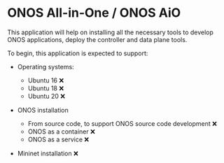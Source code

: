 # ONOS All-in-One / ONOS AiO

This application will help on installing all the necessary tools to develop ONOS applications, deploy the controller and data plane tools.

To begin, this application is expected to support:

* Operating systems:
  * Ubuntu 16 ❌
  * Ubuntu 18 ❌
  * Ubuntu 20 ❌
  
* ONOS installation
  * From source code, to support ONOS source code development ❌
  * ONOS as a container ❌
  * ONOS as a service ❌

* Mininet installation ❌
